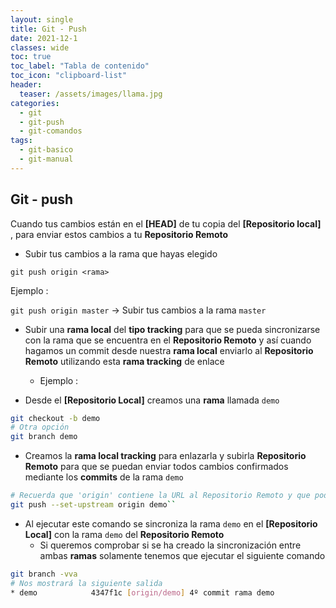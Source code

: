 ```yaml
---
layout: single
title: Git - Push 
date: 2021-12-1
classes: wide
toc: true
toc_label: "Tabla de contenido"
toc_icon: "clipboard-list"
header:
  teaser: /assets/images/llama.jpg
categories:
  - git
  - git-push
  - git-comandos
tags:
  - git-basico
  - git-manual
---
```


## Git - push

Cuando tus cambios están en el **[HEAD]** de tu copia del **[Repositorio local]** , para enviar estos cambios a tu **Repositorio Remoto**

* Subir tus cambios a la rama que hayas elegido

``git push origin <rama>``

Ejemplo :

``git push origin master`` → Subir tus cambios a la rama ``master``

* Subir una **rama local** del **tipo tracking** para que se pueda sincronizarse con la rama que se encuentra en el **Repositorio Remoto** y así cuando hagamos un commit desde nuestra **rama local** enviarlo al **Repositorio Remoto** utilizando esta **rama tracking** de enlace

  * Ejemplo :

* Desde el **[Repositorio Local]** creamos una **rama** llamada ``demo``

```bash
git checkout -b demo  
# Otra opción
git branch demo
```

* Creamos la **rama local tracking** para enlazarla y subirla **Repositorio Remoto** para que se puedan enviar todos cambios confirmados mediante los **commits** de la rama ``demo``

```bash
# Recuerda que 'origin' contiene la URL al Repositorio Remoto y que podría ser cualquier nombre distinto que hayas configurado mediante el comando ``git remote add <nombre> <url-repo-remoto>
git push --set-upstream origin demo``
```

* Al ejecutar este comando se sincroniza la rama ``demo`` en el **[Repositorio Local]** con la rama ``demo`` del **Repositorio Remoto**
  * Si queremos comprobar si se ha creado la sincronización entre ambas **ramas** solamente tenemos que ejecutar el siguiente comando

```bash
git branch -vva
# Nos mostrará la siguiente salida
* demo            4347f1c [origin/demo] 4º commit rama demo
```

